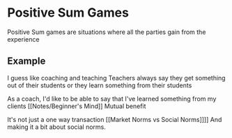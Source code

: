 # Positive Sum Games

Positive Sum games
are situations
where all the parties gain 
from the experience

## Example
I guess like coaching and teaching
Teachers always say they get something out of their students
or they learn something from their students

As a coach, I'd like to be able to say that I've learned something from my clients
[[Notes/Beginner's Mind]]
Mutual benefit

It's not just a one way transaction
[[Market Norms vs Social Norms]]]]
And making it a bit about social norms.